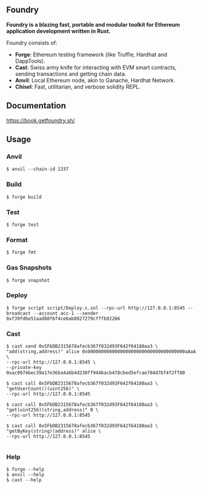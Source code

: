 ## Foundry

**Foundry is a blazing fast, portable and modular toolkit for Ethereum application development written in Rust.**

Foundry consists of:

-   **Forge**: Ethereum testing framework (like Truffle, Hardhat and DappTools).
-   **Cast**: Swiss army knife for interacting with EVM smart contracts, sending transactions and getting chain data.
-   **Anvil**: Local Ethereum node, akin to Ganache, Hardhat Network.
-   **Chisel**: Fast, utilitarian, and verbose solidity REPL.

## Documentation

https://book.getfoundry.sh/

## Usage

### Anvil

```shell
$ anvil --chain-id 1337
```

### Build

```shell
$ forge build
```

### Test

```shell
$ forge test
```

### Format

```shell
$ forge fmt
```

### Gas Snapshots

```shell
$ forge snapshot
```


### Deploy

```shell
$ forge script script/Deploy.s.sol --rpc-url http://127.0.0.1:8545 --broadcast --account acc-1 --sender 0xf39fd6e51aad88f6f4ce6ab8827279cfffb92266
```

### Cast

```shell
$ cast send 0x5FbDB2315678afecb367f032d93F642f64180aa3 \
"add(string,address)" alice 0x000000000000000000000000000000000000aAaA \
--rpc-url http://127.0.0.1:8545 \
--private-key 0xac0974bec39a17e36ba4a6b4d238ff944bacb478cbed5efcae784d7bf4f2ff80

$ cast call 0x5FbDB2315678afecb367f032d93F642f64180aa3 \
"getUserCount()(uint256)" \
--rpc-url http://127.0.0.1:8545

$ cast call 0x5FbDB2315678afecb367f032d93F642f64180aa3 \
"get(uint256)(string,address)" 0 \
--rpc-url http://127.0.0.1:8545

$ cast call 0x5FbDB2315678afecb367f032d93F642f64180aa3 \
"getByKey(string)(address)" alice \
--rpc-url http://127.0.0.1:8545


```

### Help

```shell
$ forge --help
$ anvil --help
$ cast --help
``` 